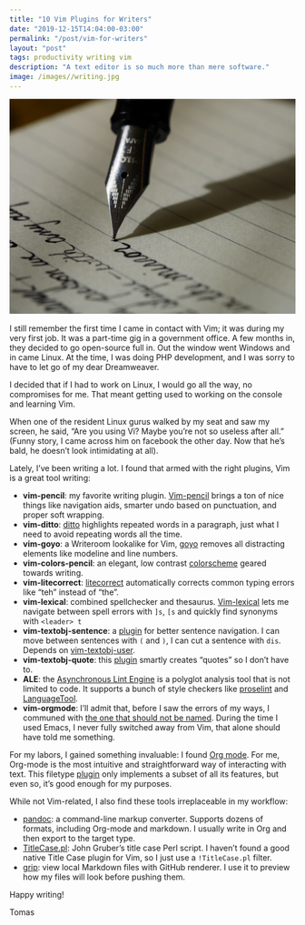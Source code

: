 ```yaml
---
title: "10 Vim Plugins for Writers"
date: "2019-12-15T14:04:00-03:00"
permalink: "/post/vim-for-writers"
layout: "post"
tags: productivity writing vim
description: "A text editor is so much more than mere software."
image: /images//writing.jpg
---
```


![](/images//writing.jpg)

I still remember the first time I came in contact with Vim; it was during my very first job. It was a part-time gig in a government office. A few months in, they decided to go open-source full in. Out the window went Windows and in came Linux. At the time, I was doing PHP development, and I was sorry to have to let go of my dear Dreamweaver.

I decided that if I had to work on Linux, I would go all the way, no compromises for me. That meant getting used to working on the console and learning Vim.

When one of the resident Linux gurus walked by my seat and saw my screen, he said, “Are you using Vi? Maybe you’re not so useless after all.” (Funny story, I came across him on facebook the other day. Now that he’s bald, he doesn’t look intimidating at all).

Lately, I’ve been writing a lot. I found that armed with the right plugins, Vim is a great tool writing:

- **vim-pencil**: my favorite writing plugin. [Vim-pencil](https://github.com/reedes/vim-pencil) brings a ton of nice things like navigation aids, smarter undo based on punctuation, and proper soft wrapping.
- **vim-ditto**: [ditto](https://github.com/dbmrq/vim-ditto) highlights repeated words in a paragraph, just what I need to avoid repeating words all the time.
- **vim-goyo**: a Writeroom lookalike for Vim, [goyo](https://github.com/junegunn/goyo.vim) removes all distracting elements like modeline and line numbers.
- **vim-colors-pencil**: an elegant, low contrast [colorscheme](https://github.com/reedes/vim-colors-pencil) geared towards writing.
- **vim-litecorrect**: [litecorrect](https://github.com/reedes/vim-litecorrect) automatically corrects common typing errors like “teh” instead of “the”.
- **vim-lexical**: combined spellchecker and thesaurus. [Vim-lexical](https://github.com/reedes/vim-lexical) lets me navigate between spell errors with `]s`, `[s` and quickly find synonyms with `<leader> t`
- **vim-textobj-sentence**: a [plugin](https://github.com/reedes/vim-textobj-sentence) for better sentence navigation. I can move between sentences with `(` and `)`, I can cut a sentence with `dis`. Depends on [vim-textobj-user](https://github.com/kana/vim-textobj-user).
- **vim-textobj-quote**: this [plugin](https://github.com/reedes/vim-textobj-quote) smartly creates “quotes” so I don’t have to.
- **ALE**: the [Asynchronous Lint Engine](https://github.com/dense-analysis/ale) is a polyglot analysis tool that is not limited to code. It supports a bunch of style checkers like [proselint](http://proselint.com/) and [LanguageTool](https://languagetool.org/).
- **vim-orgmode**: I’ll admit that, before I saw the errors of my ways, I communed with [the one that should not be named](https://https://www.gnu.org/software/emacs/). During the time I used Emacs, I never fully switched away from Vim, that alone should have told me something.

For my labors, I gained something invaluable: I found [Org mode](https://orgmode.org/). For me, Org-mode is the most intuitive and straightforward way of interacting with text. This filetype [plugin](https://github.com/jceb/vim-orgmode) only implements a subset of all its features, but even so, it’s good enough for my purposes.

While not Vim-related, I also find these tools irreplaceable in my workflow:

- [pandoc](https://pandoc.org/): a command-line markup converter. Supports dozens of formats, including Org-mode and markdown. I usually write in Org and then export to the target type.
- [TitleCase.pl](https://daringfireball.net/projects/titlecase/TitleCase.pl): John Gruber’s title case Perl script. I haven’t found a good native Title Case plugin for Vim, so I just use a `!TitleCase.pl` filter.
- [grip](https://github.com/joeyespo/grip): view local Markdown files with GitHub renderer. I use it to preview how my files will look before pushing them.

<!--
- Grammarly: a life saver, I love it so much I subscribed to the premium plan. Even on the free tier, it’s so good to spot common mistakes other checkers will miss. It not perfect, but works well with markdown and org-mode content.
- [Hemingway App](http://www.hemingwayapp.com/): I’m trying this one out. It marks words and sentences that can be
-->

<!--
I don’t think I’m going to move away from Vim anymore. I tried most of the other editors: Visual Studio Code, Atom, Sublime Text, Eclipse, and lots more. They just don’t feel as satisfying to work with as Vim.
-->

Happy writing!

Tomas


